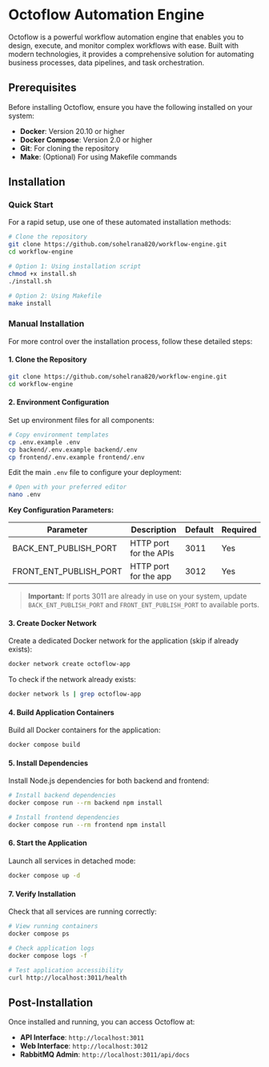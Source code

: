 # Octoflow Automation Engine

Octoflow is a powerful workflow automation engine that enables you to design, execute, and monitor complex workflows with ease. Built with modern technologies, it provides a comprehensive solution for automating business processes, data pipelines, and task orchestration.

## Prerequisites

Before installing Octoflow, ensure you have the following installed on your system:

- **Docker**: Version 20.10 or higher
- **Docker Compose**: Version 2.0 or higher
- **Git**: For cloning the repository
- **Make**: (Optional) For using Makefile commands

## Installation

### Quick Start

For a rapid setup, use one of these automated installation methods:

```bash
# Clone the repository
git clone https://github.com/sohelrana820/workflow-engine.git
cd workflow-engine

# Option 1: Using installation script
chmod +x install.sh
./install.sh

# Option 2: Using Makefile
make install
```

### Manual Installation

For more control over the installation process, follow these detailed steps:

#### 1. Clone the Repository

```bash
git clone https://github.com/sohelrana820/workflow-engine.git
cd workflow-engine
```

#### 2. Environment Configuration

Set up environment files for all components:

```bash
# Copy environment templates
cp .env.example .env
cp backend/.env.example backend/.env
cp frontend/.env.example frontend/.env
```

Edit the main `.env` file to configure your deployment:

```bash
# Open with your preferred editor
nano .env
```

**Key Configuration Parameters:**

| Parameter          | Description            | Default | Required |
|-------------------|------------------------|---------|----------|
| BACK_ENT_PUBLISH_PORT  | HTTP port for the APIs | 3011    | Yes      |
| FRONT_ENT_PUBLISH_PORT | HTTP port for the app  | 3012    | Yes      |


> **Important:** If ports 3011 are already in use on your system, update `BACK_ENT_PUBLISH_PORT` and `FRONT_ENT_PUBLISH_PORT` to available ports.

#### 3. Create Docker Network

Create a dedicated Docker network for the application (skip if already exists):

```bash
docker network create octoflow-app
```

To check if the network already exists:

```bash
docker network ls | grep octoflow-app
```

#### 4. Build Application Containers

Build all Docker containers for the application:

```bash
docker compose build
```

#### 5. Install Dependencies

Install Node.js dependencies for both backend and frontend:

```bash
# Install backend dependencies
docker compose run --rm backend npm install

# Install frontend dependencies
docker compose run --rm frontend npm install
```

#### 6. Start the Application

Launch all services in detached mode:

```bash
docker compose up -d
```

#### 7. Verify Installation

Check that all services are running correctly:

```bash
# View running containers
docker compose ps

# Check application logs
docker compose logs -f

# Test application accessibility
curl http://localhost:3011/health
```

## Post-Installation

Once installed and running, you can access Octoflow at:

- **API Interface**: `http://localhost:3011`
- **Web Interface**: `http://localhost:3012`
- **RabbitMQ Admin**: `http://localhost:3011/api/docs`
